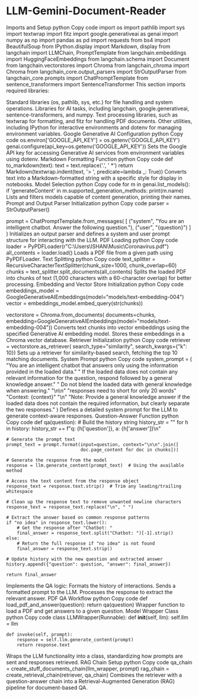 ﻿# LLM-Gemini-Document-Reader

Imports and Setup
python
Copy code
import os
import pathlib
import sys
import textwrap
import fitz
import google.generativeai as genai
import numpy as np
import pandas as pd
import requests
from bs4 import BeautifulSoup
from IPython.display import Markdown, display
from langchain import LLMChain, PromptTemplate
from langchain.embeddings import HuggingFaceEmbeddings
from langchain.schema import Document
from langchain.vectorstores import Chroma
from langchain_chroma import Chroma
from langchain_core.output_parsers import StrOutputParser
from langchain_core.prompts import ChatPromptTemplate
from sentence_transformers import SentenceTransformer
This section imports required libraries:

Standard libraries (os, pathlib, sys, etc.) for file handling and system operations.
Libraries for AI tasks, including langchain, google.generativeai, sentence-transformers, and numpy.
Text processing libraries, such as textwrap for formatting, and fitz for handling PDF documents.
Other utilities, including IPython for interactive environments and dotenv for managing environment variables.
Google Generative AI Configuration
python
Copy code
os.environ['GOOGLE_API_KEY'] = os.getenv('GOOGLE_API_KEY')
genai.configure(api_key=os.getenv('GOOGLE_API_KEY'))
Sets the Google API key for accessing Generative AI services from environment variables using dotenv.
Markdown Formatting Function
python
Copy code
def to_markdown(text):
    text = text.replace('.', ' *')
    return Markdown(textwrap.indent(text, '> ', predicate=lambda _: True))
Converts text into a Markdown-formatted string with a specific style for display in notebooks.
Model Selection
python
Copy code
for m in genai.list_models():
    if 'generateContent' in m.supported_generation_methods:
        print(m.name)
Lists and filters models capable of content generation, printing their names.
Prompt and Output Parser Initialization
python
Copy code
parser = StrOutputParser()

prompt = ChatPromptTemplate.from_messages(
    [
        ("system", "You are an intelligent chatbot. Answer the following question."),
        ("user", "{question}")
    ]
)
Initializes an output parser and defines a system and user prompt structure for interacting with the LLM.
PDF Loading
python
Copy code
loader = PyPDFLoader(r"C:\Users\ISHAN\Music\Coronavirus.pdf")
all_contents = loader.load()
Loads a PDF file from a given path using PyPDFLoader.
Text Splitting
python
Copy code
text_splitter = RecursiveCharacterTextSplitter(chunk_size=1000, chunk_overlap=60)
chunks = text_splitter.split_documents(all_contents)
Splits the loaded PDF into chunks of text (1,000 characters with a 60-character overlap) for better processing.
Embedding and Vector Store Initialization
python
Copy code
embeddings_model = GoogleGenerativeAIEmbeddings(model="models/text-embedding-004")
vector = embeddings_model.embed_query(str(chunks))

vectorstore = Chroma.from_documents(
    documents=chunks, embedding=GoogleGenerativeAIEmbeddings(model="models/text-embedding-004"))
Converts text chunks into vector embeddings using the specified Generative AI embedding model.
Stores these embeddings in a Chroma vector database.
Retriever Initialization
python
Copy code
retriever = vectorstore.as_retriever(
    search_type="similarity", search_kwargs={"k": 10})
Sets up a retriever for similarity-based search, fetching the top 10 matching documents.
System Prompt
python
Copy code
system_prompt = (
    "You are an intelligent chatbot that answers only using the information provided in the loaded data."
    " If the loaded data does not contain any relevant information for the question, respond followed by a general knowledge answer."
    " Do not blend the loaded data with general knowledge when answering."
    "\n\n"
    "responses need to short for only 20 words"
    "Context: {context}"
    "\n"
    "Note: Provide a general knowledge answer if the loaded data does not contain the required information, but clearly separate the two responses."
)
Defines a detailed system prompt for the LLM to generate context-aware responses.
Question-Answer Function
python
Copy code
def qa(question):
    # Build the history string
    history_str = ""
    for h in history:
        history_str += f"q: {h['question']}, a: {h['answer']}\n"

    # Generate the prompt text
    prompt_text = prompt.format(input=question, context="\n\n".join([
                                doc.page_content for doc in chunks]))

    # Generate the response from the model
    response = llm.generate_content(prompt_text)  # Using the available method

    # Access the text content from the response object
    response_text = response.text.strip()  # Trim any leading/trailing whitespace

    # Clean up the response text to remove unwanted newline characters
    response_text = response_text.replace("\n", " ")

    # Extract the answer based on common response patterns
    if "no idea" in response_text.lower():
        # Get the response after "Chatbot: "
        final_answer = response_text.split("Chatbot: ")[-1].strip()
    else:
        # Return the full response if "no idea" is not found
        final_answer = response_text.strip()

    # Update history with the new question and extracted answer
    history.append({"question": question, "answer": final_answer})

    return final_answer
Implements the QA logic:
Formats the history of interactions.
Sends a formatted prompt to the LLM.
Processes the response to extract the relevant answer.
PDF QA Workflow
python
Copy code
def load_pdf_and_answer(question):
    return qa(question)
Wrapper function to load a PDF and get answers to a given question.
Model Wrapper Class
python
Copy code
class LLMWrapper(Runnable):
    def __init__(self, llm):
        self.llm = llm

    def invoke(self, prompt):
        response = self.llm.generate_content(prompt)
        return response.text
Wraps the LLM functionality into a class, standardizing how prompts are sent and responses retrieved.
RAG Chain Setup
python
Copy code
qa_chain = create_stuff_documents_chain(llm_wrapper, prompt)
rag_chain = create_retrieval_chain(retriever, qa_chain)
Combines the retriever with a question-answer chain into a Retrieval-Augmented Generation (RAG) pipeline for document-based QA.
